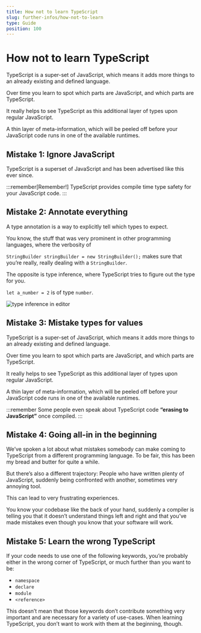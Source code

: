 ```yaml
---
title: How not to learn TypeScript
slug: further-infos/how-not-to-learn
type: Guide
position: 100
---
```


# How not to learn TypeScript

TypeScript is a super-set of JavaScript, which means it adds more things to an already existing and defined language.

Over time you learn to spot which parts are JavaScript, and which parts are TypeScript.

It really helps to see TypeScript as this additional layer of types upon regular JavaScript.

A thin layer of meta-information, which will be peeled off before your JavaScript code runs in one of the available runtimes.

## Mistake 1: Ignore JavaScript

TypeScript is a superset of JavaScript and has been advertised like this ever since.

:::remember[Remember!]
TypeScript provides compile time type safety for your JavaScript code.
:::

## Mistake 2: Annotate everything

A type annotation is a way to explicitly tell which types to expect.

You know, the stuff that was very prominent in other programming languages, where the verbosity of

`StringBuilder stringBuilder = new StringBuilder();`
makes sure that you’re really, really dealing with a `StringBuilder`.

The opposite is type inference, where TypeScript tries to figure out the type for you.

`let a_number = 2` is of type `number`.

![type inference in editor](TypeScript-type-inference-on-arrays.png)


## Mistake 3: Mistake types for values

TypeScript is a super-set of JavaScript, which means it adds more things to an already existing and defined language.

Over time you learn to spot which parts are JavaScript, and which parts are TypeScript.

It really helps to see TypeScript as this additional layer of types upon regular JavaScript.

A thin layer of meta-information, which will be peeled off before your JavaScript code runs in one of the available runtimes.

:::remember
Some people even speak about TypeScript code **“erasing to JavaScript”** once compiled.
:::

## Mistake 4: Going all-in in the beginning

We’ve spoken a lot about what mistakes somebody can make coming to TypeScript from a different programming language.
To be fair, this has been my bread and butter for quite a while.

But there’s also a different trajectory: People who have written plenty of JavaScript, suddenly being confronted with another, sometimes very annoying tool.

This can lead to very frustrating experiences.

You know your codebase like the back of your hand, suddenly a compiler is telling you that it doesn’t understand things left and right and that you’ve made mistakes even though you know that your software will work.

## Mistake 5: Learn the wrong TypeScript

If your code needs to use one of the following keywords, you’re probably either in the wrong corner of TypeScript, or much further than you want to be:

- `namespace`
- `declare`
- `module`
- `<reference>`

This doesn’t mean that those keywords don’t contribute something very important and are necessary for a variety of use-cases.
When learning TypeScript, you don’t want to work with them at the beginning, though.
